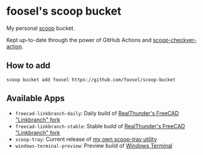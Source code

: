 # foosel's scoop bucket

My personal [scoop](https://scoop.sh/) bucket.

Kept up-to-date through the power of GitHub Actions and [scoop-checkver-action](https://github.com/foosel/scoop-checkver-action).

## How to add

```
scoop bucket add foosel https://github.com/foosel/scoop-bucket
```

## Available Apps

  * `freecad-linkbranch-daily`: Daily build of [RealThunder's FreeCAD "Linkbranch" fork](https://github.com/realthunder/FreeCAD_assembly3/releases/tag/0.11)
  * `freecad-linkbranch-stable`: Stable build of [RealThunder's FreeCAD "Linkbranch" fork](https://github.com/realthunder/FreeCAD_assembly3/releases/tag/0.11)
  * `scoop-tray`: Current release of [my own scoop-tray utility](https://github.com/foosel/scoop-tray)
  * `windows-terminal-preview`: Preview build of [Windows Terminal](https://github.com/microsoft/terminal)
